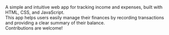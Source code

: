 A simple and intuitive web app for tracking income and expenses, built with HTML, CSS, and JavaScript.</br>
This app helps users easily manage their finances by recording transactions and providing a clear summary of their balance.</br>
Contributions are welcome!
